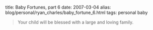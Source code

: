 title: Baby Fortunes, part 6
date: 2007-03-04
alias: blog/personal/ryan_charles/baby_fortune_6.html
tags: personal baby

> Your child will be blessed with a large and loving family.

